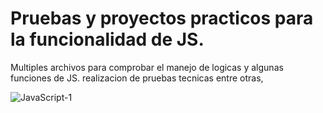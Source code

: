 # Pruebas y proyectos practicos para la funcionalidad de JS.
Multiples archivos para comprobar el manejo de logicas y algunas funciones de JS. realizacion de pruebas tecnicas entre otras,

![JavaScript-1](https://user-images.githubusercontent.com/106114288/175825589-aac000cc-73db-4e32-9b96-99875bbdd450.png)
